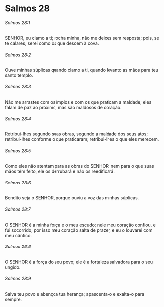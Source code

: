 # Salmos 28

###### Salmos 28:1

SENHOR, eu clamo a ti; rocha minha, não me deixes sem resposta; pois, se te calares, serei como os que descem à cova.

###### Salmos 28:2

Ouve minhas súplicas quando clamo a ti, quando levanto as mãos para teu santo templo.

###### Salmos 28:3

Não me arrastes com os ímpios e com os que praticam a maldade; eles falam de paz ao próximo, mas são maldosos de coração.

###### Salmos 28:4

Retribui-lhes segundo suas obras, segundo a maldade dos seus atos; retribui-lhes conforme o que praticaram; retribui-lhes o que eles merecem.

###### Salmos 28:5

Como eles não atentam para as obras do SENHOR, nem para o que suas mãos têm feito, ele os derrubará e não os reedificará.

###### Salmos 28:6

Bendito seja o SENHOR, porque ouviu a voz das minhas súplicas.

###### Salmos 28:7

O SENHOR é a minha força e o meu escudo; nele meu coração confiou, e fui socorrido; por isso meu coração salta de prazer, e eu o louvarei com meu cântico.

###### Salmos 28:8

O SENHOR é a força do seu povo; ele é a fortaleza salvadora para o seu ungido.

###### Salmos 28:9

Salva teu povo e abençoa tua herança; apascenta-o e exalta-o para sempre.

